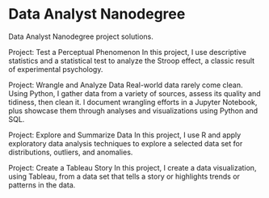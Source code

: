 # Data Analyst Nanodegree
Data Analyst Nanodegree project solutions. 

Project: Test a Perceptual Phenomenon
In this project, I use descriptive statistics and a statistical test to analyze the Stroop effect, a classic result of experimental psychology.

Project: Wrangle and Analyze Data
Real-world data rarely come clean. Using Python, I gather data from a variety of sources, assess its
quality and tidiness, then clean it. l document wrangling efforts in a Jupyter Notebook, plus
showcase them through analyses and visualizations using Python and SQL.

Project: Explore and Summarize Data 
In this project, I use R and apply exploratory data analysis techniques to explore a selected data set for
distributions, outliers, and anomalies.

Project: Create a Tableau Story 
In this project, I create a data visualization, using Tableau, from a data set that tells a story or highlights
trends or patterns in the data.
